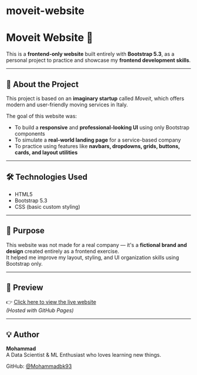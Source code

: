 # moveit-website

# Moveit Website 🚚

This is a **frontend-only website** built entirely with **Bootstrap 5.3**, as a personal project to practice and showcase my **frontend development skills**.

---

## 📌 About the Project

This project is based on an **imaginary startup** called _Moveit_, which offers modern and user-friendly moving services in Italy.

The goal of this website was:
- To build a **responsive** and **professional-looking UI** using only Bootstrap components
- To simulate a **real-world landing page** for a service-based company
- To practice using features like **navbars, dropdowns, grids, buttons, cards, and layout utilities**

---

## 🛠 Technologies Used

- HTML5  
- Bootstrap 5.3  
- CSS (basic custom styling)

---

## 🎯 Purpose

This website was not made for a real company — it's a **fictional brand and design** created entirely as a frontend exercise.  
It helped me improve my layout, styling, and UI organization skills using Bootstrap only.

---

## 📸 Preview

👉 [Click here to view the live website](https://mohammadbk93.github.io/moveit-website/)  
*(Hosted with GitHub Pages)*

---

## 💡 Author

**Mohammad**  
A Data Scientist & ML Enthusiast  who loves learning new things.

GitHub: [@Mohammadbk93](https://github.com/Mohammadbk93)
